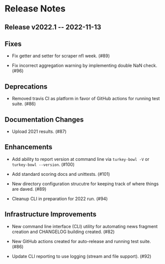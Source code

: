 # Release Notes

## Release v2022.1 -- 2022-11-13

Fixes
-----
* Fix getter and setter for scraper nfl week. (#89)

* Fix incorrect aggregation warning by implementing double NaN check. (#96)


Deprecations
------------
* Removed travis CI as platform in favor of GitHub actions for running test suite. (#86)


Documentation Changes
---------------------
* Upload 2021 results. (#87)


Enhancements
------------
* Add ability to report version at command line via `turkey-bowl -V` or `turkey-bowl --version`. (#100)

* Add standard scoring docs and unittests. (#101)

* New directory configuration strucutre for keeping track of where things are daved. (#89)

* Cleanup CLI in preparation for 2022 run. (#94)


Infrastructure Improvements
---------------------------
* New command line interface (CLI) utility for automating news fragment creation and CHANGELOG building created. (#82)

* New GitHub actions created for auto-release and running test suite. (#86)

* Update CLI reporting to use logging (stream and file support). (#92)

